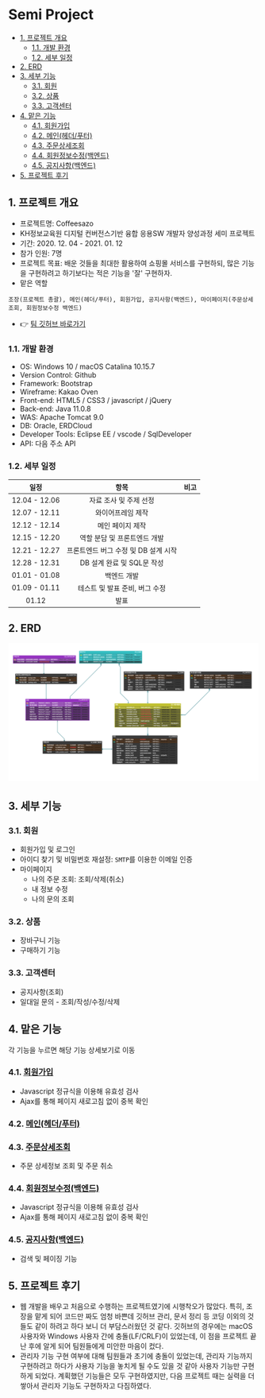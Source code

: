 # Semi Project
  - [1. 프로젝트 개요](#1-프로젝트-개요)
    - [1.1. 개발 환경](#11-개발-환경)
    - [1.2. 세부 일정](#12-세부-일정)
  - [2. ERD](#2-erd)
  - [3. 세부 기능](#3-세부-기능)
    - [3.1. 회원](#31-회원)
    - [3.2. 상품](#32-상품)
    - [3.3. 고객센터](#33-고객센터)
  - [4. 맡은 기능](#4-맡은-기능)
    - [4.1. 회원가입](#41-회원가입)
    - [4.2. 메인(헤더/푸터)](#42-메인헤더푸터)
    - [4.3. 주문상세조회](#43-주문상세조회)
    - [4.4. 회원정보수정(백엔드)](#44-회원정보수정백엔드)
    - [4.5. 공지사항(백엔드)](#45-공지사항백엔드)
  - [5. 프로젝트 후기](#5-프로젝트-후기)
## 1. 프로젝트 개요
- 프로젝트명: Coffeesazo
- KH정보교육원 디지털 컨버전스기반 융합 응용SW 개발자 양성과정 세미 프로젝트
- 기간: 2020. 12. 04 - 2021. 01. 12
- 참가 인원: 7명
- 프로젝트 목표: 배운 것들을 최대한 활용하여 쇼핑몰 서비스를 구현하되, 많은 기능을 구현하려고 하기보다는 적은 기능을 '잘' 구현하자.
- 맡은 역할
```text
조장(프로젝트 총괄), 메인(헤더/푸터), 회원가입, 공지사항(백엔드), 마이페이지(주문상세조회, 회원정보수정 백엔드)
```
- 👉 [팀 깃허브 바로가기](https://github.com/geniushyeon/kh-semiproject)
### 1.1. 개발 환경
- OS: Windows 10 / macOS Catalina 10.15.7
- Version Control: Github
- Framework: Bootstrap
- Wireframe: Kakao Oven
- Front-end: HTML5 / CSS3 / javascript / jQuery
- Back-end: Java 11.0.8
- WAS: Apache Tomcat 9.0
- DB: Oracle, ERDCloud
- Developer Tools: Eclipse EE / vscode / SqlDeveloper
- API: 다음 주소 API
### 1.2. 세부 일정
|일정|항목|비고|
|:---:|:---:|---|
|12.04 - 12.06|자료 조사 및 주제 선정|
|12.07 - 12.11|와이어프레임 제작
|12.12 - 12.14|메인 페이지 제작
|12.15 - 12.20|역할 분담 및 프론트엔드 개발
|12.21 - 12.27|프론트엔드 버그 수정 및 DB 설계 시작|
|12.28 - 12.31|DB 설계 완료 및 SQL문 작성|
|01.01 - 01.08|백엔드 개발
|01.09 - 01.11|테스트 및 발표 준비, 버그 수정|
|01.12|발표
## 2. ERD
![](assets/커피사조.png)<br/>
## 3. 세부 기능
###  3.1. 회원
- 회원가입 및 로그인
- 아이디 찾기 및 비밀번호 재설정: `SMTP`를 이용한 이메일 인증
- 마이페이지
  - 나의 주문 조회: 조회/삭제(취소)
  - 내 정보 수정
  - 나의 문의 조회
### 3.2. 상품
- 장바구니 기능
- 구매하기 기능
### 3.3. 고객센터
- 공지사항(조회)
- 일대일 문의 - 조회/작성/수정/삭제
## 4. 맡은 기능
각 기능을 누르면 해당 기능 상세보기로 이동
### 4.1. [회원가입](signup/README.md)
  - Javascript 정규식을 이용해 유효성 검사
  - Ajax를 통해 페이지 새로고침 없이 중복 확인
### 4.2. [메인(헤더/푸터)](header-and-footer/README.md)
### 4.3. [주문상세조회](order-detail/README.md)
  - 주문 상세정보 조회 및 주문 취소
### 4.4. [회원정보수정(백엔드)](update-info/README.md)
  - Javascript 정규식을 이용해 유효성 검사
  - Ajax를 통해 페이지 새로고침 없이 중복 확인
### 4.5. [공지사항(백엔드)](notice/README.md)
  - 검색 및 페이징 기능

## 5. 프로젝트 후기
- 웹 개발을 배우고 처음으로 수행하는 프로젝트였기에 시행착오가 많았다. 특히, 조장을 맡게 되어 코드만 짜도 엄청 바쁜데 깃허브 관리, 문서 정리 등 코딩 이외의 것들도 같이 하려고 하다 보니 더 부담스러웠던 것 같다. 깃허브의 경우에는 macOS 사용자와 Windows 사용자 간에 충돌(LF/CRLF)이 있었는데, 이 점을 프로젝트 끝난 후에 알게 되어 팀원들에게 미안한 마음이 컸다.
- 관리자 기능 구현 여부에 대해 팀원들과 초기에 충돌이 있었는데, 관리자 기능까지 구현하려고 하다가 사용자 기능을 놓치게 될 수도 있을 것 같아 사용자 기능만 구현하게 되었다. 계획했던 기능들은 모두 구현하였지만, 다음 프로젝트 때는 실력을 더 쌓아서 관리자 기능도 구현하자고 다짐하였다.